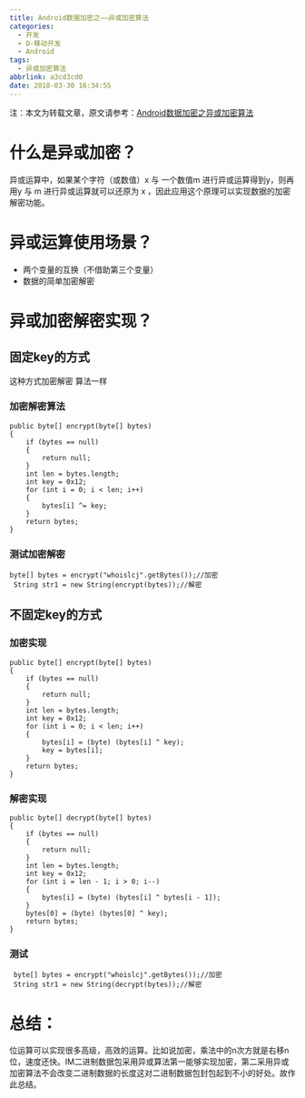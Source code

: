 ```yaml
---
title: Android数据加密之——异或加密算法
categories:
  - 开发
  - D-移动开发
  - Android
tags:
  - 异或加密算法
abbrlink: a3cd3cd0
date: 2018-03-30 16:34:55
---
```


注：本文为转载文章，原文请参考：[Android数据加密之异或加密算法][1]  

# 什么是异或加密？
异或运算中，如果某个字符（或数值）x 与 一个数值m 进行异或运算得到y，则再用y 与 m 进行异或运算就可以还原为 x ，因此应用这个原理可以实现数据的加密解密功能。 

<!--more--> 

# 异或运算使用场景？   

- 两个变量的互换（不借助第三个变量）
- 数据的简单加密解密

# 异或加密解密实现？
## 固定key的方式
这种方式加密解密 算法一样
### 加密解密算法

	public byte[] encrypt(byte[] bytes) 
	{
        if (bytes == null) 
		{
            return null;
        }
        int len = bytes.length;
        int key = 0x12;
        for (int i = 0; i < len; i++) 
		{
            bytes[i] ^= key;
        }
        return bytes;
    }

### 测试加密解密

	byte[] bytes = encrypt("whoislcj".getBytes());//加密
	 String str1 = new String(encrypt(bytes));//解密

## 不固定key的方式 
### 加密实现

	public byte[] encrypt(byte[] bytes) 
	{
        if (bytes == null) 
		{
            return null;
        }
        int len = bytes.length;
        int key = 0x12;
        for (int i = 0; i < len; i++) 
		{
            bytes[i] = (byte) (bytes[i] ^ key);
            key = bytes[i];
        }
        return bytes;
    } 
### 解密实现

	public byte[] decrypt(byte[] bytes) 
	{
        if (bytes == null) 
		{
            return null;
        }
        int len = bytes.length;
        int key = 0x12;
        for (int i = len - 1; i > 0; i--) 
		{
            bytes[i] = (byte) (bytes[i] ^ bytes[i - 1]);
        }
        bytes[0] = (byte) (bytes[0] ^ key);
        return bytes;
    }

### 测试

	 byte[] bytes = encrypt("whoislcj".getBytes());//加密
     String str1 = new String(decrypt(bytes));//解密	


# 总结：
位运算可以实现很多高级，高效的运算。比如说加密，乘法中的n次方就是右移n位，速度还快。IM二进制数据包采用异或算法第一能够实现加密，第二采用异或加密算法不会改变二进制数据的长度这对二进制数据包封包起到不小的好处。故作此总结。



[1]: http://www.cnblogs.com/whoislcj/p/5944917.html
